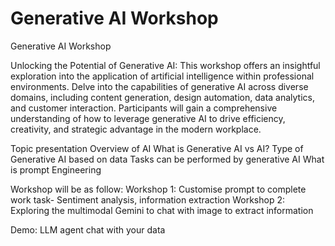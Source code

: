 # Generative AI Workshop
Generative AI Workshop

Unlocking the Potential of Generative AI: 
This workshop offers an insightful exploration into the application of artificial intelligence within professional environments. Delve into the capabilities of generative AI across diverse domains, including content generation, design automation, data analytics, and customer interaction. Participants will gain a comprehensive understanding of how to leverage generative AI to drive efficiency, creativity, and strategic advantage in the modern workplace.


Topic presentation
Overview of AI
What is Generative AI vs AI?
Type of Generative AI based on data
Tasks can be performed by generative AI
What is prompt Engineering



Workshop will be as follow:
Workshop 1:  Customise prompt to complete work task- Sentiment analysis, information extraction
Workshop 2:  Exploring the multimodal Gemini to chat with image to extract information

Demo: LLM agent chat with your data

